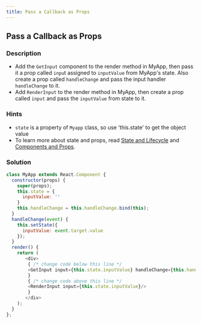 ```yaml
---
title: Pass a Callback as Props
---
```

## Pass a Callback as Props

<!-- The article goes here, in GitHub-flavored Markdown. Feel free to add YouTube videos, images, and CodePen/JSBin embeds  -->
### Description
- Add the `GetInput` component to the render method in MyApp, then pass it a prop called `inpu`t assigned to `inputValue` from MyApp's state. Also create a prop called `handleChange` and pass the input handler `handleChange` to it.
- Add `RenderInput` to the render method in MyApp, then create a prop called `input` and pass the `inputValue` from state to it.

### Hints
- `state` is a property of `Myapp` class, so use 'this.state' to get the object value
- To learn more about state and props, read [State and Lifecycle](https://reactjs.org/docs/state-and-lifecycle.html) and [Components and Props](https://reactjs.org/docs/components-and-props.html).

### Solution
```javascript
class MyApp extends React.Component {
  constructor(props) {
    super(props);
    this.state = {
      inputValue: ''
    }
    this.handleChange = this.handleChange.bind(this);
  }
  handleChange(event) {
    this.setState({
      inputValue: event.target.value
    });
  }
  render() {
    return (
       <div>
        { /* change code below this line */ 
        <GetInput input={this.state.inputValue} handleChange={this.handleChange}/>
        }
        { /* change code above this line */ 
        <RenderInput input={this.state.inputValue}/>
        }
       </div>
    );
  }
};
```
